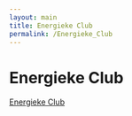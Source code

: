 ```yaml
---
layout: main
title: Energieke Club
permalink: /Energieke_Club
---
```


# Energieke Club
[Energieke Club](https://www.energieke.club)  